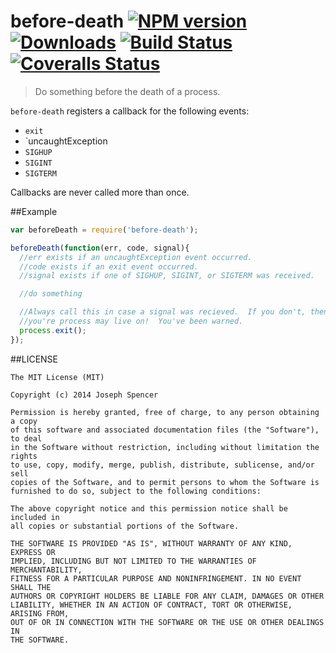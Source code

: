 # before-death [![NPM version][npm-image]][npm-url] [![Downloads][downloads-image]][npm-url] [![Build Status][travis-image]][travis-url] [![Coveralls Status][coveralls-image]][coveralls-url]
> Do something before the death of a process.

`before-death` registers a callback for the following events:

* `exit`
* `uncaughtException
* `SIGHUP`
* `SIGINT`
* `SIGTERM`

Callbacks are never called more than once.

##Example

````javascript
var beforeDeath = require('before-death');

beforeDeath(function(err, code, signal){
  //err exists if an uncaughtException event occurred.
  //code exists if an exit event occurred.
  //signal exists if one of SIGHUP, SIGINT, or SIGTERM was received.

  //do something

  //Always call this in case a signal was recieved.  If you don't, then
  //you're process may live on!  You've been warned.
  process.exit();
});
````

##LICENSE
``````
The MIT License (MIT)

Copyright (c) 2014 Joseph Spencer

Permission is hereby granted, free of charge, to any person obtaining a copy
of this software and associated documentation files (the "Software"), to deal
in the Software without restriction, including without limitation the rights
to use, copy, modify, merge, publish, distribute, sublicense, and/or sell
copies of the Software, and to permit persons to whom the Software is
furnished to do so, subject to the following conditions:

The above copyright notice and this permission notice shall be included in
all copies or substantial portions of the Software.

THE SOFTWARE IS PROVIDED "AS IS", WITHOUT WARRANTY OF ANY KIND, EXPRESS OR
IMPLIED, INCLUDING BUT NOT LIMITED TO THE WARRANTIES OF MERCHANTABILITY,
FITNESS FOR A PARTICULAR PURPOSE AND NONINFRINGEMENT. IN NO EVENT SHALL THE
AUTHORS OR COPYRIGHT HOLDERS BE LIABLE FOR ANY CLAIM, DAMAGES OR OTHER
LIABILITY, WHETHER IN AN ACTION OF CONTRACT, TORT OR OTHERWISE, ARISING FROM,
OUT OF OR IN CONNECTION WITH THE SOFTWARE OR THE USE OR OTHER DEALINGS IN
THE SOFTWARE.
``````

[downloads-image]: http://img.shields.io/npm/dm/before-death.svg
[npm-url]: https://npmjs.org/package/before-death
[npm-image]: http://img.shields.io/npm/v/before-death.svg

[travis-url]: https://travis-ci.org/jsdevel/node-before-death
[travis-image]: http://img.shields.io/travis/jsdevel/node-before-death.svg

[coveralls-url]: https://coveralls.io/r/jsdevel/node-before-death
[coveralls-image]: http://img.shields.io/coveralls/jsdevel/node-before-death/master.svg
